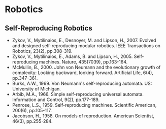 # Robotics

## Self-Reproducing Robotics

* Zykov, V., Mytilinaios, E., Desnoyer, M. and Lipson, H., 2007. Evolved and designed self-reproducing modular robotics. IEEE Transactions on Robotics, 23(2), pp.308-319.
* Zykov, V., Mytilinaios, E., Adams, B. and Lipson, H., 2005. Self-reproducing machines. Nature, 435(7039), pp.163-164.
* McMullin, B., 2000. John von Neumann and the evolutionary growth of complexity: Looking backward, looking forward. Artificial Life, 6(4), pp.347-361.
* Burks, A.W., 1969. Von Neumann's self-reproducing automata. US: University of Michigan.
* Arbib, M.A., 1966. Simple self-reproducing universal automata. Information and Control, 9(2), pp.177-189.
* Penrose, L.S., 1959. Self-reproducing machines. Scientific American, 200(6), pp.105-117.
* Jacobson, H., 1958. On models of reproduction. American Scientist, 46(3), pp.255-284.
